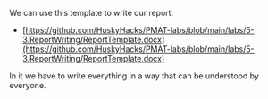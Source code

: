 
We can use this template to write our report:
- [https://github.com/HuskyHacks/PMAT-labs/blob/main/labs/5-3.ReportWriting/ReportTemplate.docx](https://github.com/HuskyHacks/PMAT-labs/blob/main/labs/5-3.ReportWriting/ReportTemplate.docx)

In it we have to write everything in a way that can be understood by everyone.

